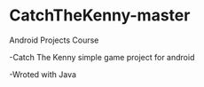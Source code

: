 # CatchTheKenny-master
 Android Projects Course 
 
 -Catch The Kenny simple game project for android 
 
 -Wroted with Java

 


